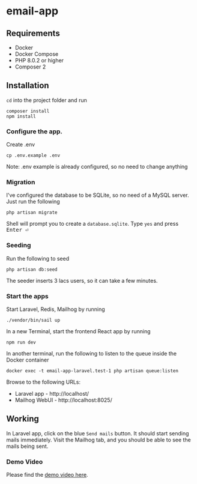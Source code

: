 # email-app

## Requirements

- Docker
- Docker Compose
- PHP 8.0.2 or higher
- Composer 2

## Installation

`cd` into the project folder and run

```shell
composer install
npm install
```

### Configure the app.

Create .env
```shell
cp .env.example .env
```
Note: .env example is already configured, so no need to change anything

### Migration

I've configured the database to be SQLite, so no need of a MySQL server.
Just run the following
```shell
php artisan migrate
```

Shell will prompt you to create a `database.sqlite`. Type `yes` and press <kbd>Enter ⏎</kbd>

### Seeding

Run the following to seed
```shell
php artisan db:seed
```
The seeder inserts 3 lacs users, so it can take a few minutes.

### Start the apps

Start Laravel, Redis, Mailhog by running 

```shell
./vendor/bin/sail up
```

In a new Terminal, start the frontend React app by running

```shell
npm run dev
```

In another terminal, run the following to listen to the queue inside the Docker container
```shell
docker exec -t email-app-laravel.test-1 php artisan queue:listen
```

Browse to the following URLs:
- Laravel app - http://localhost/
- Mailhog WebUI - http://localhost:8025/

## Working

In Laravel app, click on the blue `Send mails` button. 
It should start sending mails immediately.
Visit the Mailhog tab, and you should be able to see the mails being sent.

### Demo Video

Please find the [demo video here](https://www.loom.com/share/ec4d18ef4ee347af91e40dcdf96426a4).
